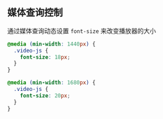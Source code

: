 ## 媒体查询控制 <!-- {docsify-ignore-all} -->

通过媒体查询动态设置 `font-size` 来改变播放器的大小

```css
@media (min-width: 1440px) {
  .video-js {
    font-size: 18px;
  }
}

@media (min-width: 1680px) {
  .video-js {
    font-size: 20px;
  }
}
```
